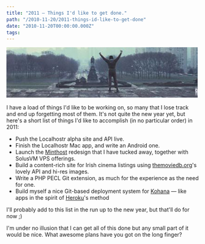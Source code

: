```yaml
---
title: "2011 — Things I'd like to get done."
path: "/2010-11-20/2011-things-id-like-to-get-done"
date: "2010-11-20T00:00:00.000Z"
tags:
---
```

![Rocky](./rocky.jpg)

I have a load of things I'd like to be working on, so many that I lose track and end up forgetting most of them. It's not quite the new year yet, but here's a short list of things I'd like to accomplish (in no particular order) in 2011:

* Push the Localhostr alpha site and API live.
* Finish the Localhostr Mac app, and write an Android one.
* Launch the [Minthost](http://minthost.com) redesign that I have tucked away, together with SolusVM VPS offerings.
* Build a content-rich site for Irish cinema listings using [themoviedb.org](http://themoviedb.org)'s lovely API and hi-res images.
* Write a PHP PECL Git extension, as much for the experience as the need for one.
* Build myself a nice Git-based deployment system for [Kohana](http://kohanaframework.org/) — like apps in the spirit of [Heroku](http://heroku.com)'s method

I'll probably add to this list in the run up to the new year, but that'll do for now ;)

I'm under no illusion that I can get all of this done but any small part of it would be nice. What awesome plans have you got on the long finger?
